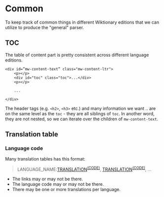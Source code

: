 # Common

To keep track of common things in different Wiktionary editions that we can utilize to produce the "general" parser.

## TOC

The table of content part is pretty consistent across different language editions.

```
<div id=”mw-content-text” class="mw-content-ltr">
    <p></p>
    <div id="toc" class="toc">...</div>
    <p></p>

    ...

</div>
```

The header tags (e.g. `<h2>`, `<h3>` etc.) and many information we want .. are on the same level as the `toc` - they are all siblings of `toc`. In another word, they are not nested, so we can iterate over the children of `mw-content-text`.

## Translation table

### Language code

Many translation tables has this format:

> LANGUAGE_NAME:[TRANSLATION]()<sup>[(CODE)]()</sup>, [TRANSLATION]()<sup>[(CODE)]()</sup>, ...

- The links may or may not be there.
- The language code may or may not be there.
- There may be one or more translations per language.
